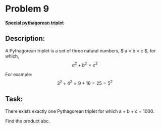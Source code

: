 # Problem 9

[**Special pythagorean triplet**](https://projecteuler.net/problem=9)

## Description:
A Pythagorean triplet is a set of three natural numbers, $ a < b < c $, for which,
$$ a^2 + b^2 = c^2 $$

For example:
$$ 3^2 + 4^2 = 9 + 16 = 25 = 5^2 $$

## Task:
There exists exactly one Pythagorean triplet for which a + b + c = 1000.

Find the product abc.
